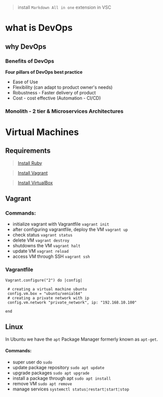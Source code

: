 > install `Markdown All in one` extension in VSC
# what is DevOps
## why DevOps
### Benefits of DevOps

**Four pillars of DevOps best practice**
- Ease of Use
- Flexibility (can adapt to product owner's needs)
- Robustness - Faster delivery of product
- Cost - cost effective (Automation - CI/CD)

### Monolith - 2 tier & Microservices Architectures


# Virtual Machines
## **Requirements**
> [Install Ruby](https://github.com/oneclick/rubyinstaller2/releases/download/RubyInstaller-2.6.6-1/rubyinstaller-devkit-2.6.6-1-x64.exe)

> [Install Vagrant](https://www.vagrantup.com/)

> [Install VirtualBox](https://www.virtualbox.org/wiki/Downloads)

## **Vagrant**
### Commands:
- initialize vagrant with Vagrantfile `vagrant init`
- after configuring vagrantfile, deploy the VM `vagrant up`
- check status `vagrant status`
- delete VM `vagrant destroy`
- shutdowns the VM `vagrant halt`
- update VM `vagrant reload`
- access VM through SSH `vagrant ssh`

### Vagrantfile
```
Vagrant.configure("2") do |config|

 # creating a virtual machine ubuntu 
 config.vm.box = "ubuntu/xenial64"
 # creating a private network with ip
 config.vm.network "private_network", ip: "192.168.10.100"

end
```

## **Linux**
In Ubuntu we have the `apt` Package Manager formerly known as `apt-get`.
#### Commands:
- super user do `sudo`
- update package repository `sudo apt update`
- upgrade packages `sudo apt upgrade`
- install a package through apt `sudo apt install`
- remove VM `sudo apt remove`
- manage services `systemctl status¦restart¦start¦stop`